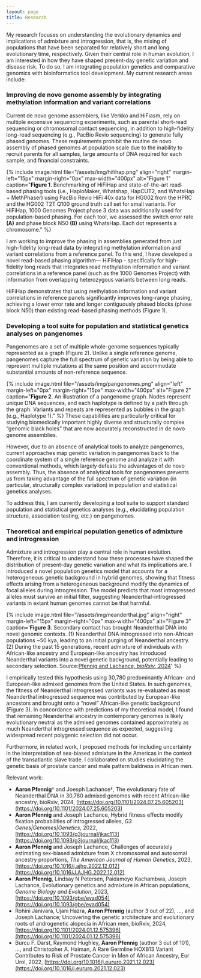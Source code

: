 ```yaml
---
layout: page
title: Research
---
```


My research focuses on understanding the evolutionary dynamics and implications of admixture and introgression, that is, the mixing of populations that have been separated for relatively short and long evolutionary time, respectively. Given their central role in human evolution, I am interested in how they have shaped present-day genetic variation and disease risk. To do so, I am integrating population genetics and comparative genomics with bioinformatics tool development. My current research areas include:

### Improving de novo genome assembly by integrating methylation information and variant correlations

Current de novo genome assemblers, like Verkko and HiFiasm, rely on multiple expensive sequencing experiments, such as parental short-read sequencing or chromosomal contact sequencing, in addition to high-fidelity long-read sequencing (e.g., PacBio Revio sequencing) to generate fully phased genomes. These requirements prohibit the routine de novo assembly of phased genomes at population scale due to the inability to recruit parents for all samples, large amounts of DNA required for each sample, and financial constraints.

{% include image.html file="/assets/img/hifihap.png" align="right" margin-left="15px" margin-right="0px" max-width="400px" alt="Figure 1" caption="<strong>Figure 1</strong>. Benchmarking of HiFiHap and state-of-the-art read-based phasing tools (i.e., HaploMaker, Whatshap, HapCUT2, and WhatsHap + MethPhaser) using PacBio Revio HiFi 40x data for HG002 from the HPRC and the HG002 T2T Q100 ground truth call set for small variants. For HiFiHap, 1000 Genomes Project phase 3 data was additionally used for population-based phasing. For each tool, we assessed the switch error rate <strong>(A)</strong> and phase block N50 <strong>(B)</strong> using WhatsHap. Each dot represents a chromosome." %}

I am working to improve the phasing in assemblies generated from just high-fidelity long-read data by integrating methylation information and variant correlations from a reference panel. To this end, I have developed a novel read-based phasing algorithm— HiFiHap - specifically for high-fidelity long reads that integrates read methylation information and variant correlations in a reference panel (such as the 1000 Genomes Project) with information from overlapping heterozygous variants between long reads. 

HiFiHap demonstrates that using methylation information and variant correlations in reference panels significantly improves long-range phasing, achieving a lower error rate and longer contiguously phased blocks (phase block N50) than existing read-based phasing methods (Figure 1).



### Developing a tool suite for population and statistical genetics analyses on pangenomes

Pangenomes are a set of multiple whole-genome sequences typically represented as a graph (Figure 2). Unlike a single reference genome, pangenomes capture the full spectrum of genetic variation by being able to represent multiple mutations at the same position and accommodate substantial amounts of non-reference sequence. 

{% include image.html file="/assets/img/pangenomes.png" align="left" margin-left="0px" margin-right="15px" max-width="400px" alt="Figure 2" caption="<strong>Figure 2</strong>. An illustration of a pangenome graph. Nodes represent unique DNA sequences, and each haplotype is defined by a path through the graph. Variants and repeats are represented as bubbles in the graph (e.g., Haplotype 1)." %} These capabilities are particularly critical for studying biomedically important highly diverse and structurally complex “genomic black holes” that are now accurately reconstructed in de novo genome assemblies. 

However, due to an absence of analytical tools to analyze pangenomes, current approaches map genetic variation in pangenomes back to the coordinate system of a single reference genome and analyze it with conventional methods, which largely defeats the advantages of de novo assembly. Thus, the absence of analytical tools for pangenomes prevents us from taking advantage of the full spectrum of genetic variation (in particular, structurally complex variation) in population and statistical genetics analyses. 

To address this, I am currently developing a tool suite to support standard population and statistical genetics analyses (e.g., elucidating population structure, association testing, etc.) on pangenomes.


### Theoretical and empirical population genetics of admixture and introgression

Admixture and introgression play a central role in human evolution. Therefore, it is critical to understand how these processes have shaped the distribution of present-day genetic variation and what its implications are. I introduced a novel population genetics model that accounts for a heterogeneous genetic background in hybrid genomes, showing that fitness effects arising from a heterogeneous background modify the dynamics of focal alleles during introgression. The model predicts that most introgressed alleles must survive an initial filter, suggesting Neanderthal-introgressed variants in extant human genomes cannot be that harmful. 

{% include image.html file="/assets/img/neanderthal.jpg" align="right" margin-left="15px" margin-right="0px" max-width="400px" alt="Figure 3" caption='<strong>Figure 3</strong>. Secondary contact has brought Neanderthal DNA into novel genomic contexts. (1) Neanderthal DNA introgressed into non-African populations ~50 kya, leading to an initial purging of Neanderthal ancestry. (2) During the past 15 generations, recent admixture of individuals with African-like ancestry and European-like ancestry has introduced Neanderthal variants into a novel genetic background, potentially leading to secondary selection. Source:<a href="https://doi.org/10.1101/2024.07.25.605203" target="_blank">Pfennig and Lachance, <i>bioRxiv</i>, 2024</a>' %}

I empirically tested this hypothesis using 30,780 predominantly African- and European-like admixed genomes from the United States. In such genomes, the fitness of Neanderthal introgressed variants was re-evaluated as most Neanderthal introgressed sequence was contributed by European-like ancestors and brought onto a “novel” African-like genetic background (Figure 3). In concordance with predictions of my theoretical model, I found that remaining Neanderthal ancestry in contemporary genomes is likely evolutionary neutral as the admixed genomes contained approximately as much Neanderthal introgressed sequence as expected, suggesting widespread recent polygenic selection did not occur. 

Furthermore, in related work, I proposed methods for including uncertainty in the interpretation of sex-biased admixture in the Americas in the context of the transatlantic slave trade. I collaborated on studies elucidating the genetic basis of prostate cancer and male pattern baldness in African men.

Relevant work:
* **Aaron Pfennig**† and Joesph Lachance†, The evolutionary fate of Neanderthal DNA in 30,780 admixed genomes with recent African-like ancestry, bioRxiv, 2024, [https://doi.org/10.1101/2024.07.25.605203](https://doi.org/10.1101/2024.07.25.605203)
* **Aaron Pfennig** and Joseph Lachance, Hybrid fitness effects modify fixation probabilities of introgressed alleles, _G3 Genes\|Genomes\|Genetics_, 2022, [https://doi.org/10.1093/g3journal/jkac113](https://doi.org/10.1093/g3journal/jkac113)
* **Aaron Pfennig** and Joseph Lachance, Challenges of accurately estimating sex-biased admixture from X chromosomal and autosomal ancestry proportions, _The American Journal of Human Genetics_, 2023, [https://doi.org/10.1016/j.ajhg.2022.12.012](https://doi.org/10.1016/J.AJHG.2022.12.012)
* **Aaron Pfennig**, Lindsay N Petersen, Paidamoyo Kachambwa, Joseph Lachance, Evolutionary genetics and admixture in African populations, _Genome Biology and Evolution_, 2023, [https://doi.org/10.1093/gbe/evad054](https://doi.org/10.1093/gbe/evad054)
* Rohini Janivara, Ujani Hazra, **Aaron Pfennig** (author 3 out of 22), …, and Joseph Lachance; Uncovering the genetic architecture and evolutionary roots of androgenetic alopecia in African men, bioRxiv, 2024, [https://doi.org/10.1101/2024.01.12.575396](https://doi.org/10.1101/2024.01.12.575396)
* Burcu F. Darst, Raymond Hughley, **Aaron Pfennig** (author 3 out of 101), …, and Christopher A. Haiman, A Rare Germline HOXB13 Variant Contributes to Risk of Prostate Cancer in Men of African Ancestry, Eur Urol, 2022, [https://doi.org/10.1016/j.eururo.2021.12.023](https://doi.org/10.1016/j.eururo.2021.12.023)
